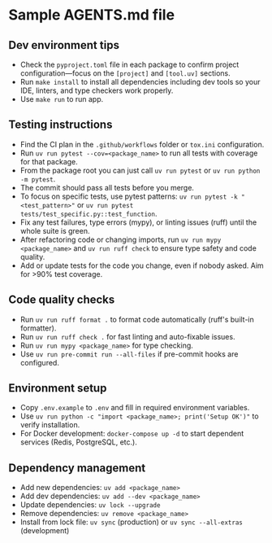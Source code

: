 # Sample AGENTS.md file

## Dev environment tips
- Check the `pyproject.toml` file in each package to confirm project configuration—focus on the `[project]` and `[tool.uv]` sections.
- Run `make install` to install all dependencies including dev tools so your IDE, linters, and type checkers work properly.
- Use `make run` to run app.

## Testing instructions
- Find the CI plan in the `.github/workflows` folder or `tox.ini` configuration.
- Run `uv run pytest --cov=<package_name>` to run all tests with coverage for that package.
- From the package root you can just call `uv run pytest` or `uv run python -m pytest`.
- The commit should pass all tests before you merge.
- To focus on specific tests, use pytest patterns: `uv run pytest -k "<test_pattern>"` or `uv run pytest tests/test_specific.py::test_function`.
- Fix any test failures, type errors (mypy), or linting issues (ruff) until the whole suite is green.
- After refactoring code or changing imports, run `uv run mypy <package_name>` and `uv run ruff check` to ensure type safety and code quality.
- Add or update tests for the code you change, even if nobody asked. Aim for >90% test coverage.

## Code quality checks
- Run `uv run ruff format .` to format code automatically (ruff's built-in formatter).
- Run `uv run ruff check .` for fast linting and auto-fixable issues.
- Run `uv run mypy <package_name>` for type checking.
- Use `uv run pre-commit run --all-files` if pre-commit hooks are configured.

## Environment setup
- Copy `.env.example` to `.env` and fill in required environment variables.
- Use `uv run python -c "import <package_name>; print('Setup OK')"` to verify installation.
- For Docker development: `docker-compose up -d` to start dependent services (Redis, PostgreSQL, etc.).

## Dependency management
- Add new dependencies: `uv add <package_name>`
- Add dev dependencies: `uv add --dev <package_name>`
- Update dependencies: `uv lock --upgrade`
- Remove dependencies: `uv remove <package_name>`
- Install from lock file: `uv sync` (production) or `uv sync --all-extras` (development)

